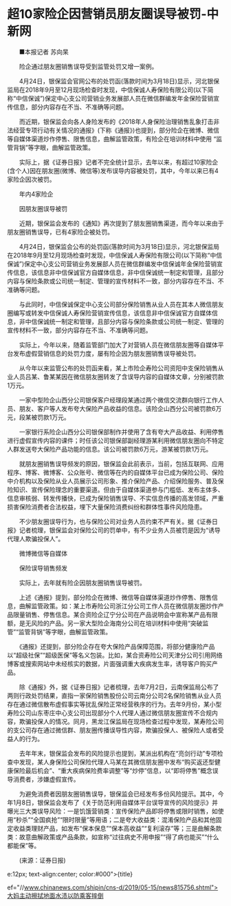 # 超10家险企因营销员朋友圈误导被罚-中新网

　　■本报记者 苏向杲

　　险企通过朋友圈销售误导受到监管处罚又增一案例。

　　4月24日，银保监会官网公布的处罚函(落款时间为3月18日)显示，河北银保监局在2018年9月至12月现场检查时发现，中信保诚人寿保险有限公司(以下简称“中信保诚”)保定中心支公司营销业务发展部人员在微信群编发年金保险营销宣传信息，部分内容存在不当、不准确等问题。

　　而近期，银保监会向各人身险发布的《2018年人身保险治理销售乱象打击非法经营专项行动有关情况的通报》(下称《通报》)也提到，部分险企在微博、微信等自媒体渠道炒作停售、限售信息，曲解监管政策，有险企在培训材料中使用 “监管背锅”等字眼，曲解监管政策。

　　实际上，据《证券日报》记者不完全统计显示，去年以来，有超过10家险企(含个人)因在朋友圈(微博、微信等)发布误导内容被处罚，其中，今年以来已有4家险企因次被罚。

　　年内4家险企

　　因朋友圈误导被罚

　　近期，银保监会发布的《通知》再次提到了朋友圈销售渠道，而今年以来由于朋友圈销售误导，已有4家险企被处罚。

　　4月24日，银保监会公布的处罚函(落款时间为3月18日)显示，河北银保监局在2018年9月至12月现场检查时发现，中信保诚人寿保险有限公司(以下简称“中信保诚”)保定中心支公司营销业务发展部人员在微信群编发中信保诚年金保险营销宣传信息，该信息非中信保诚官方自媒体信息，非中信保诚统一制定和管理，且部分内容与保险条款或公司统一制定、管理的宣传材料不一致，部分内容存在不当、不准确等问题。

　　与此同时，中信保诚保定中心支公司部分保险销售从业人员在其本人微信朋友圈编写或转发中信保诚人寿保险营销宣传信息，该信息非中信保诚官方自媒体信息，非中信保诚统一制定和管理，且部分内容与保险条款或公司统一制定、管理的宣传材料不一致，部分内容存在不当、不准确等问题。

　　实际上，今年以来，随着监管部门加大了对营销人员在微信朋友圈等自媒体平台发布虚假营销信息的处罚力度，屡有险企因为朋友圈销售误导被处罚。

　　从今年以来监管公布的处罚函来看，某上市险企寿险公司资阳中支保险销售从业人员吕某、鲁某某因在微信朋友圈转发了含误导内容的自媒体文章，分别被罚款1万元。

　　一家中型险企山西分公司银保客户经理段某通过两个微信交流群向银行工作人员、朋友、客户等人发布夸大保险产品收益的信息。该险企山西分公司被罚款6万元，段某被罚款1万元。

　　一家银行系险企山西分公司银保部制作并使用了含有夸大产品收益、利用停售进行虚假宣传内容的课件；时任该公司银保部副经理游某利用微信朋友圈向不特定人群发送夸大保险产品功能的信息。该公司被罚款6万元，游某被罚款1万元。

　　就朋友圈销售误导频发的原因，银保监会此前表示，当前，包括互联网、应用程序、博客、微博客、公众账号、微信等在内的自媒体平台已成为保险公司、保险中介机构以及保险从业人员展示公司形象、推介保险产品、介绍保险服务、普及保险知识、宣传保险理念的重要渠道。但由于自媒体渠道参与门槛低、发布主体多、信息审核弱、转发传播快，已成为保险销售误导、不实信息传播的高发领域，严重损害保险消费者合法权益，埋下大量保险消费纠纷和群体性事件风险隐患。

　　不少朋友圈误导行为，也与保险公司对业务人员约束不严有关。据《证券日报》记者梳理，银保监会对保险公司的罚单中，有不少业务人员被罚是因为“诱导代理人欺骗投保人”。

　　微博微信等自媒体

　　保险误导销售频发

　　实际上，去年就有险企因朋友圈销售误导被罚。

　　上述《通报》提到，部分险企在微博、微信等自媒体渠道炒作停售、限售信息，曲解监管政策。如：某上市寿险公司浙江分公司工作人员在微信朋友圈炒作产品限量销售、停售信息。某合资险企辽宁分公司在产品说明会中宣称某产品有限额，是无风险的产品。另一家大型险企海南分公司在培训材料中使用“突破监管”“监管背锅”等字眼，曲解监管政策。

　　《通报》还提到，部分险企存在夸大保险产品保障范围，将部分健康险产品以“超级社保”“超级医保”等名义包装。比如，某合资寿险公司天津分公司引用网络博客或搜索网站中未经核实的数据，片面强调重大疾病发生率，诱导客户购买产品。

　　除《通报》外，据《证券日报》记者梳理，去年7月2日，云南保监局公布了两则行政处罚结果，直指一家保险销售股份公司云南分公司2名保险销售从业人员存在通过微信散布虚假事实等扰乱保险正常经营秩序的行为。去年9月份，某小型寿险公司山东枣庄中心支公司出现部分个人代理人通过微信朋友圈宣传不合规内容，欺骗投保人的情况。同月，黑龙江保监局在现场检查过程中发现，某寿险公司的支公司存在通过微信群、朋友圈传播误导性内容，欺骗投保人、被保险人或者受益人的行为。

　　去年年末，银保监会发布的风险提示也提到，某派出机构在“亮剑行动”专项检查中发现，某人身保险公司保险代理人马某在其微信朋友圈中发布“购买返还型健康保险最后机会”、“重大疾病保险费率调整”等“炒停”信息，以“即将停售”概念误导消费者，涉嫌虚假宣传。

　　为避免消费者因朋友圈销售误导，银保监会已经发布多份风险提示。其中，今年1月8日，银保监会发布了《关于防范利用自媒体平台误导宣传的风险提示》并曝光三大类误导风险：一是饥饿营销类：宣传保险产品即将停售或限时销售，如使用“秒杀”“全国疯抢”“限时限量”等用语；二是夸大收益类：混淆保险产品和其他固定收益类理财产品，如发布“保本保息”“保本高收益”“复利滚存”等；三是曲解条款类：故意曲解政策或产品条款，如宣称“过往病史不用申报”“得了病也能买”“什么都能保”等。

　　(来源：证券日报)

e:12px; text-align:center; color:#000">{title}

ef="//www.chinanews.com/shipin/cns-d/2019/05-15/news815756.shtml">大妈主动擦拭地面水渍以防乘客摔倒
